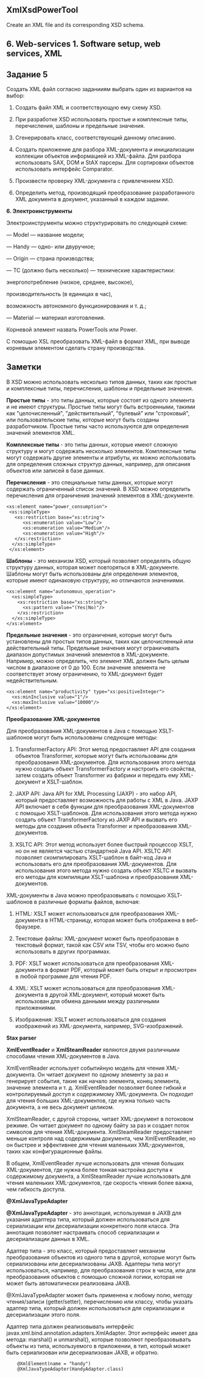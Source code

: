 ## XmlXsdPowerTool
Create an XML file and its corresponding XSD schema.
## 6. Web-services 1. Software setup, web services, XML
## Задание 5

Создать XML файл согласно заданииям выбрать один из вариантов на выбор:

1. Создать файл XML и соответствующую ему схему XSD. 

2. При разработке XSD использовать простые и комплексные типы, перечисления, шаблоны и предельные значения. 

3. Сгенерировать класс, соответствующий данному описанию. 

4. Создать приложение для разбора XML-документа и инициализации коллекции объектов информацией из XML-файла. Для разбора использовать SAX, DOM и StAX парсеры. Для сортировки объектов использовать интерфейс Comparator. 

5. Произвести проверку XML-документа с привлечением XSD. 

6. Определить метод, производящий преобразование разработанного XML документа в документ, указанный в каждом задании. 

**6. Электроинструменты**

Электроинструменты можно структурировать по следующей схеме: 

— Model — название модели; 

— Handy — одно- или двуручное; 

— Origin — страна производства; 

— TC (должно быть несколько) — технические характеристики: 

 энергопотребление (низкое, среднее, высокое), 
 
 производительность (в единицах в час), 
 
 возможность автономного функционирования и т. д.;
 
— Material — материал изготовления. 

Корневой элемент назвать PowerTools или Power. 

С помощью XSL преобразовать XML-файл в формат XML, при выводе корневым элементом сделать страну производства. 

## Заметки

В XSD можно использовать несколько типов данных, таких как простые и комплексные типы, перечисления, шаблоны и предельные значения.

**Простые типы** - это типы данных, которые состоят из одного элемента и не имеют структуры. Простые типы могут быть встроенными, такими как "целочисленный", "действительный", "булевый" или "строковый", или пользовательские типы, которые могут быть созданы разработчиком. Простые типы часто используются для определения значений элементов XML.

**Комплексные типы** - это типы данных, которые имеют сложную структуру и могут содержать несколько элементов. Комплексные типы могут содержать другие элементы и атрибуты, их можно использовать для определения сложных структур данных, например, для описания объектов или записей в базе данных.

**Перечисления** - это специальные типы данных, которые могут содержать ограниченный список значений. В XSD можно определить перечисления для ограничения значений элементов в XML-документе.
```
<xs:element name="power_consumption">
 <xs:simpleType>
   <xs:restriction base="xs:string">
      <xs:enumeration value="Low"/>
      <xs:enumeration value="Medium"/>
      <xs:enumeration value="High"/>
   </xs:restriction>
  </xs:simpleType>
 </xs:element>
 ```

**Шаблоны** - это механизм XSD, который позволяет определять общую структуру данных, которая может повторяться в XML-документе. Шаблоны могут быть использованы для определения элементов, которые имеют одинаковую структуру, но отличаются значениями.
```
<xs:element name="autonomous_operation">
  <xs:simpleType>
    <xs:restriction base="xs:string">
      <xs:pattern value="(Yes|No)"/>
    </xs:restriction>
  </xs:simpleType>
</xs:element>
```

**Предельные значения** - это ограничения, которые могут быть установлены для простых типов данных, таких как целочисленный или действительный типы. Предельные значения могут ограничивать диапазон допустимых значений элементов в XML-документе. Например, можно определить, что элемент XML должен быть целым числом в диапазоне от 0 до 100. Если значение элемента не соответствует этому ограничению, то XML-документ будет недействительным.
```
<xs:element name="productivity" type="xs:positiveInteger">
  <xs:minInclusive value="1"/>
  <xs:maxInclusive value="10000"/>
</xs:element>
```

**Преобразование XML-документов**


Для преобразования XML-документов в Java с помощью XSLT-шаблонов могут быть использованы следующие методы:

1. TransformerFactory API: Этот метод предоставляет API для создания объектов Transformer, которые могут быть использованы для преобразования XML-документов. Для использования этого метода нужно создать объект TransformerFactory и настроить его свойства, затем создать объект Transformer из фабрики и передать ему XML-документ и XSLT-шаблон.

2. JAXP API: Java API for XML Processing (JAXP) - это набор API, который предоставляет возможность для работы с XML в Java. JAXP API включает в себя функции для преобразования XML-документов с помощью XSLT-шаблонов. Для использования этого метода нужно создать объект TransformerFactory из JAXP API и вызвать его методы для создания объекта Transformer и преобразования XML-документов.

3. XSLTC API: Этот метод использует более быстрый процессор XSLT, но он не является частью стандартной Java API. XSLTC API позволяет скомпилировать XSLT-шаблон в байт-код Java и использовать его для преобразования XML-документов. Для использования этого метода нужно создать объект XSLTC и вызвать его методы для компиляции XSLT-шаблона и преобразования XML-документов.


XML-документы в Java можно преобразовывать с помощью XSLT-шаблонов в различные форматы файлов, включая:

1. HTML: XSLT может использоваться для преобразования XML-документа в HTML-страницу, которая может быть отображена в веб-браузере.

2. Текстовые файлы: XML-документ может быть преобразован в текстовый формат, такой как CSV или TSV, чтобы его можно было использовать в других программах.

3. PDF: XSLT может использоваться для преобразования XML-документа в формат PDF, который может быть открыт и просмотрен в любой программе для чтения PDF.

4. XML: XSLT может использоваться для преобразования XML-документа в другой XML-документ, который может быть использован для обмена данными между различными приложениями.

5. Изображения: XSLT может использоваться для создания изображений из XML-документа, например, SVG-изображений.

**Stax parser**

**XmlEventReader** и **XmlSteamReader** являются двумя различными способами чтения XML-документов в Java.

XmlEventReader использует событийную модель для чтения XML-документа. Он читает документ по одному элементу за раз и генерирует события, такие как начало элемента, конец элемента, значение элемента и т. д. XmlEventReader позволяет более гибкий и контролируемый доступ к содержимому XML-документа. Он подходит для чтения больших XML-документов, где нужна только часть документа, а не весь документ целиком.

XmlSteamReader, с другой стороны, читает XML-документ в потоковом режиме. Он читает документ по одному байту за раз и создает поток символов для чтения XML-документа. XmlSteamReader предоставляет меньше контроля над содержимым документа, чем XmlEventReader, но он быстрее и эффективнее для чтения маленьких XML-документов, таких как конфигурационные файлы.

В общем, XmlEventReader лучше использовать для чтения больших XML-документов, где нужна более тонкая настройка доступа к содержимому документа, а XmlSteamReader лучше использовать для чтения маленьких XML-документов, где скорость чтения более важна, чем гибкость доступа.

**@XmlJavaTypeAdapter**

**@XmlJavaTypeAdapter** - это аннотация, используемая в JAXB для указания адаптера типа, который должен использоваться для сериализации или десериализации конкретного поля класса. Эта аннотация позволяет настраивать способ сериализации и десериализации данных в XML.

Адаптер типа - это класс, который предоставляет механизм преобразования объектов из одного типа в другой, которые могут быть сериализованы или десериализованы JAXB. Адаптеры типа могут использоваться, например, для преобразования строк в числа, или для преобразования объектов с помощью сложной логики, которая не может быть автоматически реализована JAXB.

@XmlJavaTypeAdapter может быть применена к любому полю, методу чтения/записи (getter/setter), перечислению или классу, чтобы указать адаптер типа, который должен использоваться для сериализации и десериализации этого поля.

Адаптер типа должен реализовывать интерфейс javax.xml.bind.annotation.adapters.XmlAdapter. Этот интерфейс имеет два метода: marshal() и unmarshal(), которые позволяют преобразовывать объекты из типа, используемого в приложении, в тип, который может быть сериализован или десериализован JAXB, и обратно.
```
    @XmlElement(name = "handy")
    @XmlJavaTypeAdapter(HandyAdapter.class)
```
